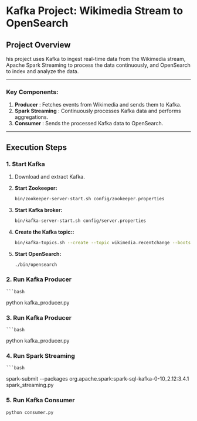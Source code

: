 # Kafka Project: Wikimedia Stream to OpenSearch

## Project Overview

his project uses Kafka to ingest real-time data from the Wikimedia stream, Apache Spark Streaming to process the data continuously, and OpenSearch to index and analyze the data.

---


### Key Components:
1. **Producer** :  Fetches events from Wikimedia and sends them to Kafka.
2. **Spark Streaming** : Continuously processes Kafka data and performs aggregations.
3. **Consumer** : Sends the processed Kafka data to OpenSearch.

---

## Execution Steps

### 1. Start Kafka

1. Download and extract Kafka.

2. **Start Zookeeper:**
   ```bash
   bin/zookeeper-server-start.sh config/zookeeper.properties
3. **Start Kafka broker:**
   ```bash
   bin/kafka-server-start.sh config/server.properties
4. **Create the Kafka topic::**
   ```bash
   bin/kafka-topics.sh --create --topic wikimedia.recentchange --bootstrap-server localhost:9092
5. **Start OpenSearch:**
   ```bash
   ./bin/opensearch
   
### 2. **Run Kafka Producer**
    ```bash
   python kafka_producer.py

### 3. **Run Kafka Producer**
    ```bash
   python kafka_producer.py
### 4. **Run Spark Streaming**
    ```bash
   spark-submit --packages org.apache.spark:spark-sql-kafka-0-10_2.12:3.4.1 spark_streaming.py
### 5. **Run Kafka Consumer**

   ```bash
   python consumer.py








